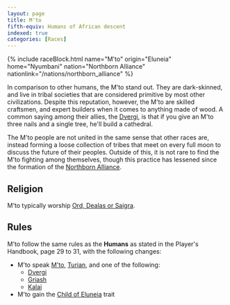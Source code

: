 ```yaml
---
layout: page
title: M'to
fifth-equiv: Humans of African descent
indexed: true
categories: [Races]
---
```


{% include raceBlock.html name="M'to" origin="Eluneia" home="Nyumbani" nation="Northborn Alliance" nationlink="/nations/northborn_alliance" %}

In comparison to other humans, the M'to stand out. They are dark-skinned, and live in tribal societies that are considered
primitive by most other civilizations. Despite this reputation, however, the M'to are skilled craftsmen, and expert builders
when it comes to anything made of wood. A common saying among their allies, the [Dvergi](/races/dvergi), is that if you
give an M'to three nails and a single tree, he'll build a cathedral.

The M'to people are not united in the same sense that other races are, instead forming a loose collection of tribes that 
meet on every full moon to discuss the future of their peoples. Outside of this, it is not rare to find the M'to fighting
among themselves, though this practice has lessened since the formation of the [Northborn Alliance](/nations/northborn_alliance).

## Religion

M'to typically worship [Ord, Dealas or Saigra](/pantheons/watchers).

## Rules

M'to follow the same rules as the **Humans** as stated in the Player's Handbook, page 29 to 31, with the following changes:

- M'to speak [M'to](/general/languages), [Turian](/general/languages), and one of the following:
  - [Dvergi](/general/languages)
  - [Griash](/general/languages)
  - [Kalai](/general/languages)
- M'to gain the [Child of Eluneia](/rules/child_of_eluneia) trait
